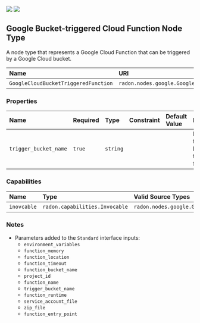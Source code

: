 ![](https://img.shields.io/badge/Status:-RELEASED-green)
![](https://img.shields.io/badge/%20-DEPLOYABLE-blueviolet)

## Google Bucket-triggered Cloud Function Node Type

A node type that represents a Google Cloud Function that can be triggered by a Google Cloud bucket.

| Name | URI | Version | Derived From |
|:---- |:--- |:------- |:------------ |
| `GoogleCloudBucketTriggeredFunction` | `radon.nodes.google.GoogleCloudBucketTriggeredFunction` | 1.0.0 | `radon.nodes.google.GoogleCloudFunction` |

### Properties

| Name | Required | Type | Constraint | Default Value | Description |
|:---- |:-------- |:---- |:---------- |:------------- |:----------- |
| `trigger_bucket_name` | `true` | `string` |  |  | Name of the GCP bucket to trigger this function |

### Capabilities

| Name | Type | Valid Source Types | Occurrences |
|:---- |:---- |:------------------ |:----------- |
| `inovcable` | `radon.capabilities.Invocable` | `radon.nodes.google.GoogleCloudResource`| [1, 1] |

### Notes

* Parameters added to the `Standard` interface inputs:
    * `environment_variables`
    * `function_memory`
    * `function_location`
    * `function_timeout`
    * `function_bucket_name`
    * `project_id`
    * `function_name`
    * `trigger_bucket_name`
    * `function_runtime`
    * `service_account_file`
    * `zip_file`
    * `function_entry_point`
